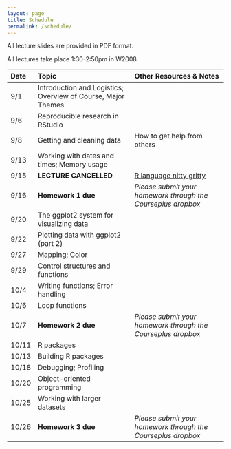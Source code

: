 ```yaml
---
layout: page
title: Schedule 
permalink: /schedule/
---
```


All lecture slides are provided in PDF format.

All lectures take place 1:30-2:50pm in W2008.

| Date | Topic | Other Resources & Notes |
|:---- |:----- |:------------------------|
9/1 | Introduction and Logistics; Overview of Course, Major Themes | |
9/6 | Reproducible research in RStudio| |
9/8 | Getting and cleaning data| How to get help from others |
9/13 | Working with dates and times; Memory usage| |
9/15 | **LECTURE CANCELLED** | [R language nitty gritty](../notes/pdf/r-nuts-bolts.pdf)  
9/16 | **Homework 1 due** | *Please submit your homework through the Courseplus dropbox* |
9/20 | The ggplot2 system for visualizing data| |
9/22 | Plotting data with ggplot2 (part 2)| |
9/27 | Mapping; Color | |
9/29 | Control structures and functions| |
10/4 | Writing functions; Error handling| |
10/6 | Loop functions| |
10/7 | **Homework 2 due** | *Please submit your homework through the Courseplus dropbox* |
10/11 | R packages | |
10/13 | Building R packages | |
10/18 | Debugging; Profiling | |
10/20 | Object-oriented programming| |
10/25| Working with larger datasets |  |
10/26 | **Homework 3 due** | *Please submit your homework through the Courseplus dropbox* |
